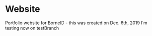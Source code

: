 # Website
Portfolio website for BorneID - this was created on Dec. 6th, 2019
I'm testing now on testBranch
